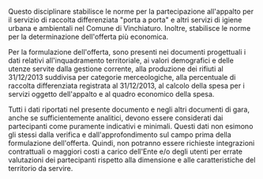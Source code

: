 Questo disciplinare stabilisce le norme per la partecipazione all'appalto per il servizio di raccolta differenziata "porta a porta" e altri servizi di igiene urbana e ambientali nel Comune di Vinchiaturo. Inoltre, stabilisce le norme per la determinazione dell'offerta più economica.

Per la formulazione dell'offerta, sono presenti nei documenti progettuali i dati relativi all'inquadramento territoriale, ai valori demografici e delle utenze servite dalla gestione corrente, alla produzione dei rifiuti al 31/12/2013 suddivisa per categorie merceologiche, alla percentuale di raccolta differenziata registrata al 31/12/2013, al calcolo della spesa per i servizi oggetto dell'appalto e al quadro economico della spesa.

Tutti i dati riportati nel presente documento e negli altri documenti di gara, anche se sufficientemente analitici, devono essere considerati dai partecipanti come puramente indicativi e minimali. Questi dati non esimono gli stessi dalla verifica e dall'approfondimento sul campo prima della formulazione dell'offerta. Quindi, non potranno essere richieste integrazioni contrattuali o maggiori costi a carico dell'Ente e/o degli utenti per errate valutazioni dei partecipanti rispetto alla dimensione e alle caratteristiche del territorio da servire.